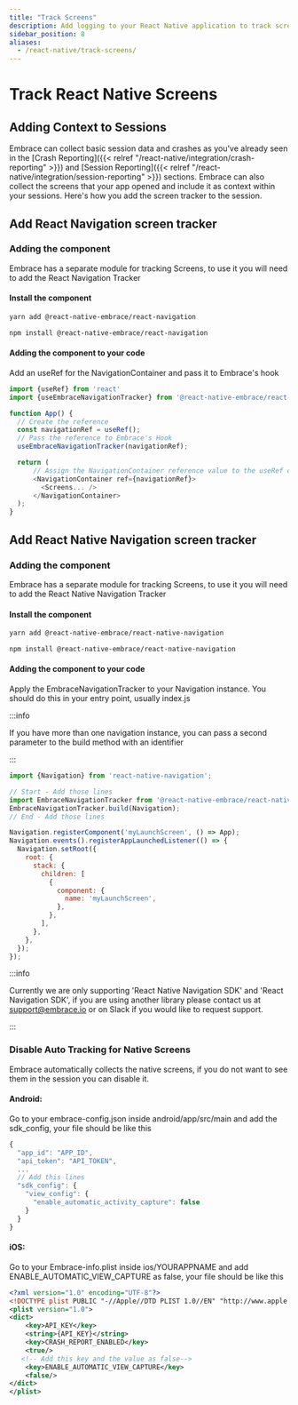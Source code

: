 ```yaml
---
title: "Track Screens"
description: Add logging to your React Native application to track screens using the Embrace SDK
sidebar_position: 8
aliases:
  - /react-native/track-screens/
---
```


# Track React Native Screens
## Adding Context to Sessions

Embrace can collect basic session data and crashes as you've already seen in the [Crash Reporting]({{< relref "/react-native/integration/crash-reporting" >}}) and [Session Reporting]({{< relref "/react-native/integration/session-reporting" >}}) sections.
Embrace can also collect the screens that your app opened and include it as context within your sessions.
Here's how you add the screen tracker to the session.
## Add React Navigation screen tracker
### Adding the component

Embrace has a separate module for tracking Screens, to use it you will need to add the React Navigation Tracker

#### Install the component

```sh
yarn add @react-native-embrace/react-navigation
```

```sh
npm install @react-native-embrace/react-navigation
```

#### Adding the component to your code

Add an useRef for the NavigationContainer and pass it to Embrace's hook

```javascript
import {useRef} from 'react'
import {useEmbraceNavigationTracker} from '@react-native-embrace/react-navigation';

function App() {
  // Create the reference
  const navigationRef = useRef();
  // Pass the reference to Embrace's Hook
  useEmbraceNavigationTracker(navigationRef);

  return (
      // Assign the NavigationContainer reference value to the useRef created
      <NavigationContainer ref={navigationRef}>
        <Screens... />
      </NavigationContainer>
  );
}
```

## Add React Native Navigation screen tracker

### Adding the component

Embrace has a separate module for tracking Screens, to use it you will need to add the React Native Navigation Tracker

#### Install the component

```sh
yarn add @react-native-embrace/react-native-navigation
```

```sh
npm install @react-native-embrace/react-native-navigation
```

#### Adding the component to your code

Apply the EmbraceNavigationTracker to your Navigation instance. You should do this in your entry point, usually index.js

:::info

If you have more than one navigation instance, you can pass a second parameter to the build method with an identifier

:::

```javascript
import {Navigation} from 'react-native-navigation';

// Start - Add those lines
import EmbraceNavigationTracker from '@react-native-embrace/react-native-navigation'; 
EmbraceNavigationTracker.build(Navigation);
// End - Add those lines

Navigation.registerComponent('myLaunchScreen', () => App);
Navigation.events().registerAppLaunchedListener(() => {
  Navigation.setRoot({
    root: {
      stack: {
        children: [
          {
            component: {
              name: 'myLaunchScreen',
            },
          },
        ],
      },
    },
  });
});
```

:::info

Currently we are only supporting 'React Native Navigation SDK' and 'React Navigation SDK', if you are using another library please contact us at <support@embrace.io> or on Slack if you would like to request support.

:::

### Disable Auto Tracking for Native Screens

Embrace automatically collects the native screens, if you do not want to see them in the session you can disable it.

#### Android:
Go to your embrace-config.json inside android/app/src/main and add the sdk_config, your file should be like this

```javascript
{
  "app_id": "APP_ID",
  "api_token": "API_TOKEN",
  ...
  // Add this lines
  "sdk_config": {
    "view_config": {
      "enable_automatic_activity_capture": false
    }
  }
}
```

#### iOS:
Go to your Embrace-info.plist inside ios/YOURAPPNAME and add ENABLE_AUTOMATIC_VIEW_CAPTURE as false, your file should be like this

```xml
<?xml version="1.0" encoding="UTF-8"?>
<!DOCTYPE plist PUBLIC "-//Apple//DTD PLIST 1.0//EN" "http://www.apple.com/DTDs/PropertyList-1.0.dtd">
<plist version="1.0">
<dict>
	<key>API_KEY</key>
	<string>{API_KEY}</string>
	<key>CRASH_REPORT_ENABLED</key>
	<true/>
   <!-- Add this key and the value as false-->
	<key>ENABLE_AUTOMATIC_VIEW_CAPTURE</key>
	<false/>
</dict>
</plist>

```